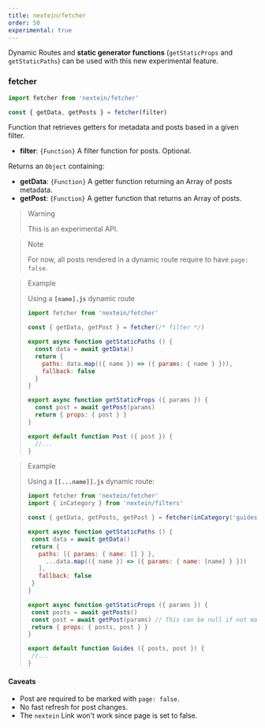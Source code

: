 ```yaml
---
title: nextein/fetcher
order: 50
experimental: true
---
```


Dynamic Routes and **static generator functions** (`getStaticProps` and `getStaticPaths`) can be used with this new experimental feature.

### fetcher

```js
import fetcher from 'nextein/fetcher'

const { getData, getPosts } = fetcher(filter)
```

Function that retrieves getters for metadata and posts based in a given filter.

- **filter**: `{Function}` A filter function for posts. Optional.

Returns an `Object` containing:

- **getData**: `{Function}` A getter function returning an Array of posts metadata.
- **getPost**: `{Function}` A getter function that returns an Array of posts.


> Warning
>
> This is an experimental API.


> Note
>
> For now, all posts rendered in a dynamic route require to have `page: false`. 

> Example 
> 
> Using a **`[name].js`** dynamic route
>
>  ```js
>  import fetcher from 'nextein/fetcher'
>
>  const { getData, getPost } = fetcher(/* filter */)
>
>  export async function getStaticPaths () {
>    const data = await getData()
>    return {
>      paths: data.map(({ name }) => ({ params: { name } })),
>      fallback: false
>    }
>  }
>
>  export async function getStaticProps ({ params }) {
>    const post = await getPost(params)
>    return { props: { post } }
>  }
>
>  export default function Post ({ post }) {
>    //...
>  }
>
>  ```

> Example
>
> Using a **`[[...name]].js`** dynamic route:
>
>```js
>import fetcher from 'nextein/fetcher'
>import { inCategory } from 'nextein/filters'
>
>const { getData, getPosts, getPost } = fetcher(inCategory('guides'))
>
>export async function getStaticPaths () {
>  const data = await getData()
>  return {
>    paths: [{ params: { name: [] } },
>      ...data.map(({ name }) => ({ params: { name: [name] } }))
>    ],
>    fallback: false
>  }
>}
>
>export async function getStaticProps ({ params }) {
>  const posts = await getPosts()
>  const post = await getPost(params) // This can be null if not matching `...name`
>  return { props: { posts, post } }
>}
>
>export default function Guides ({ posts, post }) {
>  //...
>}
>
>```

#### Caveats

- Post are required to be marked with `page: false`.
- No fast refresh for post changes.
- The `nextein` Link won't work since page is set to false.